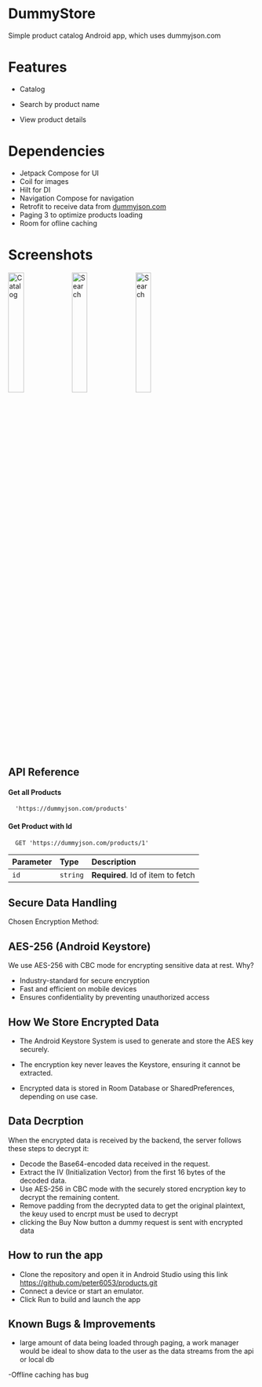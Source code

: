
# DummyStore
Simple product catalog Android app, which uses dummyjson.com

# Features

- Catalog
- Search by product name

- View product details

# Dependencies

- Jetpack Compose for UI
- Coil for images
- Hilt for DI
- Navigation Compose for navigation
- Retrofit to receive data from [dummyjson.com](https://dummyjson.com/products)
- Paging 3 to optimize products loading
- Room for ofline caching

# Screenshots

<img src="https://i.imgur.com/ixm0GQs.png" alt="Catalog" width="25%" height="25%"> <img src="https://i.imgur.com/tE8fDfY.png" alt="Search" width="25%" height="25%"> <img src="https://i.imgur.com/H0gX3B9.png" alt="Search" width="25%" height="25%"> 





## API Reference

#### Get all Products

```http
  'https://dummyjson.com/products'
```



#### Get Product with Id

```http
  GET 'https://dummyjson.com/products/1'
```

| Parameter | Type     | Description                       |
| :-------- | :------- | :-------------------------------- |
| `id`      | `string` | **Required**. Id of item to fetch |




## Secure Data Handling
Chosen Encryption Method:
## AES-256 (Android Keystore)
We use AES-256 with CBC mode for encrypting sensitive data at rest.
Why?
- Industry-standard for secure encryption
- Fast and efficient on mobile devices
- Ensures confidentiality by preventing unauthorized access

## How We Store Encrypted Data

- The Android Keystore System is used to generate and store the AES key securely.
- The encryption key never leaves the Keystore, ensuring it cannot be extracted.

- Encrypted data is stored in Room Database or SharedPreferences, depending on use case.
## Data Decrption

When the encrypted data is received by the backend, the server follows these steps to decrypt it:

- Decode the Base64-encoded data received in the request.
- Extract the IV (Initialization Vector) from the first 16 bytes of the decoded data.
- Use AES-256 in CBC mode with the securely stored encryption key to decrypt the remaining content.
-  Remove padding from the decrypted data to get the original plaintext, the keuy used to encrpt must be used to decrypt
- clicking the Buy Now button a dummy request is sent with encrypted data

## How to run the app
- Clone the repository and open it in Android Studio using this link  https://github.com/peter6053/products.git
- Connect a device or start an emulator.
- Click Run to build and launch the app
## Known Bugs & Improvements

- large amount of data being loaded through paging, a work manager would be ideal to show data to the user as the data streams from the api or local db

-Offline caching has bug